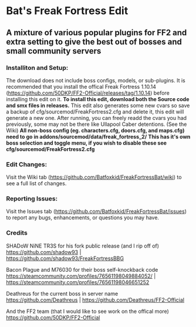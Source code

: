 # Bat's Freak Fortress Edit
## A mixture of various popular plugins for FF2 and extra setting to give the best out of bosses and small community servers

### Installiton and Setup:
The download does not include boss configs, models, or sub-plugins. It is recommended that you install the offical Freak Fortress 1.10.14
(https://github.com/50DKP/FF2-Official/releases/tag/1.10.14) before installing this edit on it. **To install this edit, download both
the Source code and smx files in releases.** This edit also generates some new cvars so save a backup of cfg/sourcemod/FreakFortress2.cfg
and delete it, this edit will generate a new one. After running, you can freely readd the cvars you had previously, some may not be
there like Ullapool Caber detentions. (See the Wiki)
**All non-boss config (eg. characters.cfg, doors.cfg, and maps.cfg) need to go in addons/sourcemod/data/freak_fortress_2/**
**This has it's own boss selection and toggle menu, if you wish to disable these see cfg/sourcemod/FreakFortress2.cfg**

### Edit Changes:
Visit the Wiki tab (https://github.com/Batfoxkid/FreakFortressBat/wiki) to see a full list of changes.

### Reporting Issues:
Visit the Issues tab (https://github.com/Batfoxkid/FreakFortressBat/issues) to report any bugs, enhancements, or questions you may have.

### Credits
SHADoW NiNE TR3S for his fork public release (and I rip off of)                                                
https://github.com/shadow93 | https://github.com/shadow93/FreakFortressBBG

Bacon Plague and M76030 for their boss self-knockback code                                                    
https://steamcommunity.com/profiles/76561198049884052/ | https://steamcommunity.com/profiles/76561198046651252

Deathreus for the current boss in server name                                                                 
https://github.com/Deathreus | https://github.com/Deathreus/FF2-Official

And the FF2 team (that I would like to see work on the offical more)                                          
https://github.com/50DKP/FF2-Official
